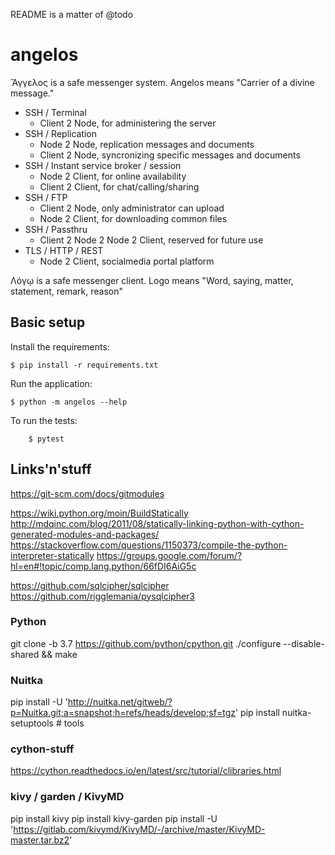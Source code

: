 README is a matter of @todo

# angelos

Ἄγγελος is a safe messenger system. Angelos means "Carrier of a divine message."

* SSH / Terminal
    - Client 2 Node, for administering the server
* SSH / Replication
    - Node 2 Node, replication messages and documents
    - Client 2 Node, syncronizing specific messages and documents
* SSH / Instant service broker / session
    - Node 2 Client, for online availability
    - Client 2 Client, for chat/calling/sharing
* SSH / FTP
    - Client 2 Node, only administrator can upload
    - Node 2 Client, for downloading common files
* SSH / Passthru
    - Client 2 Node 2 Node 2 Client, reserved for future use
* TLS / HTTP / REST
    - Node 2 Client, socialmedia portal platform

Λόγῳ is a safe messenger client. Logo means "Word, saying, matter, statement, remark, reason"

## Basic setup

Install the requirements:
```
$ pip install -r requirements.txt
```

Run the application:
```
$ python -m angelos --help
```

To run the tests:
```
    $ pytest
```


## Links'n'stuff
https://git-scm.com/docs/gitmodules

https://wiki.python.org/moin/BuildStatically
http://mdqinc.com/blog/2011/08/statically-linking-python-with-cython-generated-modules-and-packages/
https://stackoverflow.com/questions/1150373/compile-the-python-interpreter-statically
https://groups.google.com/forum/?hl=en#!topic/comp.lang.python/66fDI6AiG5c

https://github.com/sqlcipher/sqlcipher
https://github.com/rigglemania/pysqlcipher3

### Python
git clone -b 3.7 https://github.com/python/cpython.git
./configure --disable-shared && make

### Nuitka
pip install -U 'http://nuitka.net/gitweb/?p=Nuitka.git;a=snapshot;h=refs/heads/develop;sf=tgz'
pip install nuitka-setuptools # tools

### cython-stuff
https://cython.readthedocs.io/en/latest/src/tutorial/clibraries.html

### kivy / garden / KivyMD

pip install kivy
pip install kivy-garden
pip install -U 'https://gitlab.com/kivymd/KivyMD/-/archive/master/KivyMD-master.tar.bz2'
